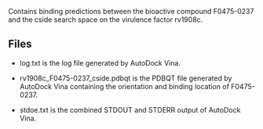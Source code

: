 Contains binding predictions between the bioactive compound F0475-0237 and the cside search space on the virulence factor rv1908c.

## Files

- log.txt is the log file generated by AutoDock Vina.

- rv1908c_F0475-0237_cside.pdbqt is the PDBQT file generated by AutoDock Vina containing the orientation and binding location of F0475-0237.

- stdoe.txt is the combined STDOUT and STDERR output of AutoDock Vina.

